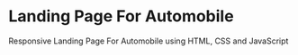 # Landing Page For Automobile
 Responsive Landing Page For Automobile using HTML, CSS and JavaScript
